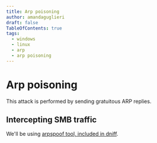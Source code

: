 ```yaml
---
title: Arp poisoning
author: amandaguglieri
draft: false
TableOfContents: true
tags: 
  - windows
  - linux
  - arp
  - arp poisoning
---
```


# Arp poisoning

This attack is performed by sending gratuitous ARP replies.


## Intercepting SMB traffic

We'll be using [arpspoof tool, included in dniff](arpspoof-dniff.md).
